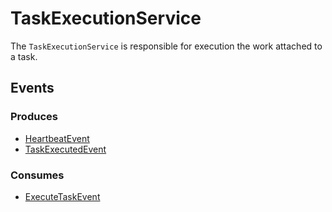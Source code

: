 # TaskExecutionService

The `TaskExecutionService` is responsible for execution the work attached to a task.

## Events

### Produces

- [HeartbeatEvent](../../../docs/events.md#heartbeatevent)
- [TaskExecutedEvent](../../../docs/events.md#taskexecutedevent)

### Consumes

- [ExecuteTaskEvent](../../../docs/events.md#executetaskevent)
